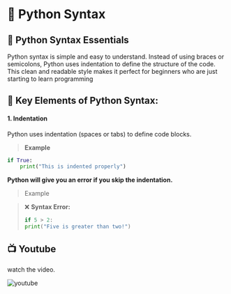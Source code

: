 # 🧱  Python Syntax 

## 📜 Python Syntax Essentials
Python syntax is simple and easy to understand. Instead of using braces or semicolons, Python uses indentation to define the structure of the code. This clean and readable style makes it perfect for beginners who are just starting to learn programming

## 🔹 Key Elements of Python Syntax:

#### 1. **Indentation**
Python uses indentation (spaces or tabs) to define code blocks.
> **Example**
```python
if True:
    print("This is indented properly")
```
**Python will give you an error if you skip the indentation.**
> Example

> ❌ **Syntax Error:**
>
> ```python
> if 5 > 2:
> print("Five is greater than two!")
> ```
## 📺 Youtube
watch the video.

![youtube]()

